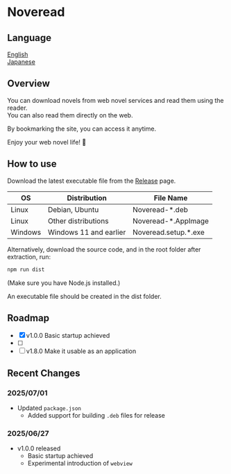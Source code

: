 # Noveread

## Language

[English](/README.md)  
[Japanese](/README/README-ja.md)

## Overview

You can download novels from web novel services and read them using the reader.  
You can also read them directly on the web.  

By bookmarking the site, you can access it anytime.  

Enjoy your web novel life! 👋

## How to use

Download the latest executable file from the [Release](https://github.com/talus-yujiro/Noveread/releases) page.

| OS      | Distribution               | File Name            |
|---------|----------------------------|----------------------|
| Linux   | Debian, Ubuntu             | Noveread-*.deb       |
| Linux   | Other distributions        | Noveread-*.AppImage  |
| Windows | Windows 11 and earlier     | Noveread.setup.*.exe |

Alternatively, download the source code, and in the root folder after extraction, run:

```bash
npm run dist
```

(Make sure you have Node.js installed.)

An executable file should be created in the dist folder.

## Roadmap

- [x] v1.0.0 Basic startup achieved  
- [ ]  
- [ ] v1.8.0 Make it usable as an application

## Recent Changes

### 2025/07/01

- Updated `package.json`  
  - Added support for building `.deb` files for release

### 2025/06/27

- v1.0.0 released  
  - Basic startup achieved  
  - Experimental introduction of `webview`
